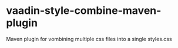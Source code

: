 vaadin-style-combine-maven-plugin
=================================

Maven plugin for vombining multiple css files into a single styles.css